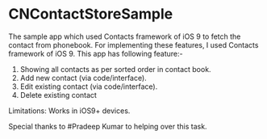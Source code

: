 # CNContactStoreSample
The sample app which used Contacts framework of iOS 9 to fetch the contact from phonebook. For implementing these features, I used Contacts framework of iOS 9. 
This app has following feature:-
1. Showing all contacts as per sorted order in contact book.
2. Add new contact (via code/interface).
3. Edit existing contact (via code/interface).
4. Delete existing contact

Limitations:
Works in iOS9+ devices.

Special thanks to #Pradeep Kumar to helping over this task.
